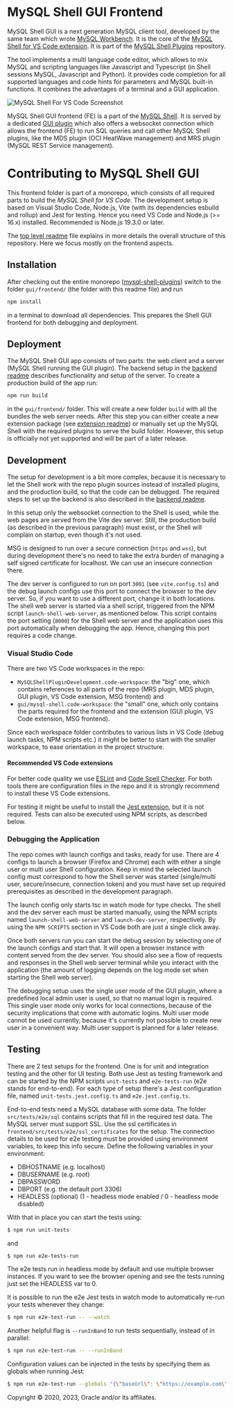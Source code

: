 <!-- Copyright (c) 2022, 2024, Oracle and/or its affiliates.

This program is free software; you can redistribute it and/or modify
it under the terms of the GNU General Public License, version 2.0,
as published by the Free Software Foundation.

This program is designed to work with certain software (including
but not limited to OpenSSL) that is licensed under separate terms, as
designated in a particular file or component or in included license
documentation.  The authors of MySQL hereby grant you an additional
permission to link the program and your derivative works with the
separately licensed software that they have either included with
the program or referenced in the documentation.

This program is distributed in the hope that it will be useful,  but
WITHOUT ANY WARRANTY; without even the implied warranty of
MERCHANTABILITY or FITNESS FOR A PARTICULAR PURPOSE.  See
the GNU General Public License, version 2.0, for more details.

You should have received a copy of the GNU General Public License
along with this program; if not, write to the Free Software Foundation, Inc.,
51 Franklin St, Fifth Floor, Boston, MA 02110-1301 USA -->

<!-- cSpell:ignore pandoc -->

# MySQL Shell GUI Frontend

MySQL Shell GUI is a next generation MySQL client tool, developed by the same team which wrote [MySQL Workbench](https://github.com/mysql/mysql-workbench). It is the core of the [MySQL Shell for VS Code extension](https://marketplace.visualstudio.com/items?itemName=Oracle.mysql-shell-for-vs-code). It is part of the [MySQL Shell Plugins](../../readme.md) repository.

The tool implements a multi language code editor, which allows to mix MySQL and scripting languages like Javascript and Typescript (in Shell sessions MySQL, Javascript and Python). It provides code completion for all supported languages and code hints for parameters and MySQL built-in functions. It combines the advantages of a terminal and a GUI application.

![MySQL Shell For VS Code Screenshot](../extension/images/screenshots/MySQLShellForVSCodeMain.png)

MySQL Shell GUI frontend (FE) is a part of the [MySQL Shell](https://dev.mysql.com/doc/mysql-shell/8.0/en/). It is served by a dedicated [GUI plugin](../backend/gui_plugin/) which also offers a websocket connection which allows the frontend (FE) to run SQL queries and call other MySQL Shell plugins, like the MDS plugin (OCI HeatWave management) and MRS plugin (MySQL REST Service management).

# Contributing to MySQL Shell GUI

This frontend folder is part of a monorepo, which consists of all required parts to build the *MySQL Shell for VS Code*. The development setup is based on Visual Studio Code, Node.js, Vite (with its dependencies esbuild and rollup) and Jest for testing. Hence you need VS Code and Node.js (>= 16.x) installed. Recommended is Node.js 19.3.0 or later.

The [top level readme](../../readme.md) file explains in more details the overall structure of this repository. Here we focus mostly on the frontend aspects.

## Installation

After checking out the entire monorepo ([mysql-shell-plugins](https://github.com/mysql/mysql-shell-plugins)) switch to the folder `gui/frontend/` (the folder with this readme file) and run

```bash
npm install
```

in a terminal to download all dependencies. This prepares the Shell GUI frontend for both debugging and deployment.

## Deployment

The MySQL Shell GUI app consists of two parts: the web client and a server (MySQL Shell running the GUI plugin). The backend setup in the [backend readme](../backend/readme.md) describes functionality and setup of the server. To create a production build of the app run:

```bash
npm run build
```

in the `gui/frontend/` folder. This will create a new folder `build` with all the bundles the web server needs. After this step you can either create a new extension package (see [extension readme](../extension/README.md)) or manually set up the MySQL Shell with the required plugins to serve the build folder. However, this setup is officially not yet supported and will be part of a later release.

## Development

The setup for development is a bit more complex, because it is necessary to let the Shell work with the repo plugin sources instead of installed plugins, and the production build, so that the code can be debugged. The required steps to set up the backend is also described in the [backend readme](../backend/readme.md).

In this setup only the websocket connection to the Shell is used, while the web pages are served from the Vite dev server. Still, the production build (as described in the previous paragraph) must exist, or the Shell will complain on startup, even though it's not used.

MSG is designed to run over a secure connection (`https` and `wss`), but during development there's no need to take the extra burden of managing a self signed certificate for localhost. We can use an insecure connection there.

The dev server is configured to run on port `3001` (see `vite.config.ts`) and the debug launch configs use this port to connect the browser to the dev server. So, if you want to use a different port, change it in both locations. The shell web server is started via a shell script, triggered from the NPM script `launch-shell-web-server`, as mentioned below. This script contains the port setting (`8000`) for the Shell web server and the application uses this port automatically when debugging the app. Hence, changing this port requires a code change.

### Visual Studio Code

There are two VS Code workspaces in the repo:

- `MySQLShellPluginDevelopment.code-workspace`: the "big" one, which contains references to all parts of the repo (MRS plugin, MDS plugin, GUI plugin, VS Code extension, MSG frontend) and
- `gui/mysql-shell.code-workspace`: the "small" one, which only contains the parts required for the frontend and the extension (GUI plugin, VS Code extension, MSG frontend).

Since each workspace folder contributes to various lists in VS Code (debug launch tasks, NPM scripts etc.) it might be better to start with the smaller workspace, to ease orientation in the project structure.

#### Recommended VS Code extensions

For better code quality we use [ESLint](https://marketplace.visualstudio.com/items?itemName=dbaeumer.vscode-eslint) and [Code Spell Checker](https://marketplace.visualstudio.com/items?itemName=streetsidesoftware.code-spell-checker). For both tools there are configuration files in the repo and it is strongly recommend to install these VS Code extensions.

For testing it might be useful to install the [Jest extension](https://marketplace.visualstudio.com/items?itemName=Orta.vscode-jest), but it is not required. Tests can also be executed using NPM scripts, as described below.

### Debugging the Application

The repo comes with launch configs and tasks, ready for use. There are 4 configs to launch a browser (Firefox and Chrome) each with either a single user or multi user Shell configuration. Keep in mind the selected launch config must correspond to how the Shell server was started (single/multi user, secure/insecure, connection token) and you must have set up required prerequisites as described in the development paragraph.

The launch config only starts tsc in watch mode for type checks. The shell and the dev server each must be started manually, using the NPM scripts named `launch-shell-web-server` and `launch-dev-server`, respectively. By using the `NPM SCRIPTS` section in VS Code both are just a single click away.

Once both servers run you can start the debug session by selecting one of the launch configs and start that. It will open a browser instance with content served from the dev server. You should also see a flow of requests and responses in the Shell web server terminal while you interact with the application (the amount of logging depends on the log mode set when starting the Shell web server).

The debugging setup uses the single user mode of the GUI plugin, where a predefined local admin user is used, so that no manual login is required. This single user mode only works for local connections, because of the security implications that come with automatic logins. Multi user mode cannot be used currently, because it's currently not possible to create new user in a convenient way. Multi user support is planned for a later release.

## Testing

There are 2 test setups for the frontend. One is for unit and integration testing and the other for UI testing. Both use Jest as testing framework and can be started by the NPM scripts `unit-tests` and `e2e-tests-run` (e2e stands for end-to-end). For each type of setup there's a Jest configuration file, named `unit-tests.jest.config.ts` and `e2e.jest.config.ts`.

End-to-end tests need a MySQL database with some data. The folder `src/tests/e2e/sql` contains scripts that fill in the required test data. The MySQL server must support SSL. Use the ssl certificates in `frontend/src/tests/e2e/ssl_certificates` for the setup. The connection details to be used for e2e testing must be provided using environment variables, to keep this info secure. Define the following variables in your environment:

- DBHOSTNAME (e.g. localhost)
- DBUSERNAME (e.g. root)
- DBPASSWORD
- DBPORT     (e.g. the default port 3306)
- HEADLESS (optional) (1 - headless mode enabled / 0 - headless mode disabled)

With that in place you can start the tests using:

```bash
$ npm run unit-tests
```

and

```bash
$ npm run e2e-tests-run
```

The e2e tests run in headless mode by default and use multiple browser instances. If you want to see the browser opening and see the tests running just set the HEADLESS var to 0.

It is possible to run the e2e Jest tests in watch mode to automatically re-run your tests whenever they change:

```bash
$ npm run e2e-test-run -- --watch
```

Another helpful flag is `--runInBand` to run tests sequentially, instead of in parallel:

```bash
$ npm run e2e-test-run -- --runInBand
```

Configuration values can be injected in the tests by specifying them as globals when running Jest:

```bash
$ npm run e2e-test-run --globals "{\"baseUrl\": \"https://example.com\"}
```

Copyright &copy; 2020, 2023, Oracle and/or its affiliates.
